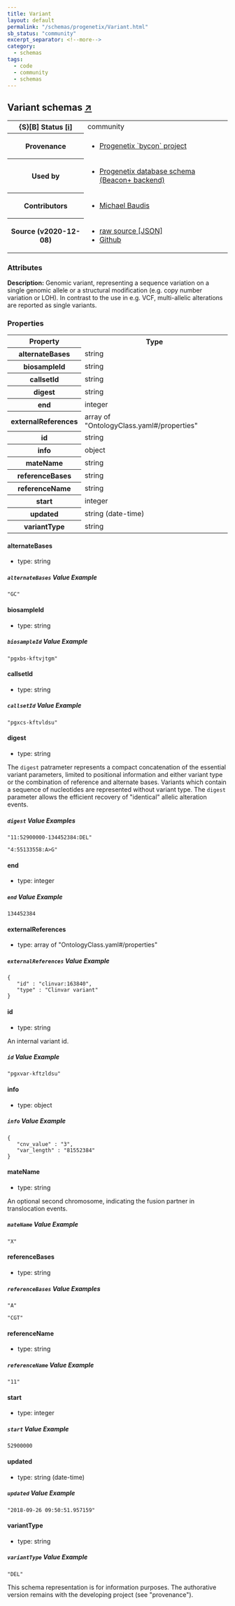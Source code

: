 ```yaml
---
title: Variant
layout: default
permalink: "/schemas/progenetix/Variant.html"
sb_status: "community"
excerpt_separator: <!--more-->
category:
  - schemas
tags:
  - code
  - community
  - schemas
---
```



<div id="schema-header-title">
  <h2>Variant <span id="schema-header-title-project">schemas <a href="https://github.com/progenetix/schemas" target="_BLANK">&nearr;</a></span> </h2>
</div>

<table id="schema-header-table">
  <tr>
    <th>{S}[B] Status <a href="https://schemablocks.org/about/sb-status-levels.html">[i]</a></th>
    <td><div id="schema-header-status">community</div></td>
  </tr>

  <tr>
    <th>Provenance</th>
    <td>
      <ul>
<li><a href="https://github.com/progenetix/bycon/">Progenetix `bycon` project</a></li>
      </ul>
    </td>
  </tr>
  <tr>
    <th>Used by</th>
    <td>
      <ul>
<li><a href="https://github.com/progenetix/schemas/">Progenetix database schema (Beacon+ backend)</a></li>
      </ul>
    </td>
  </tr>

<!--more-->

  <tr>
    <th>Contributors</th>
    <td>
      <ul>
<li><a href="https://orcid.org/0000-0002-9903-4248">Michael Baudis</a></li>
      </ul>
    </td>
  </tr>
  <tr>
    <th>Source (v2020-12-08)</th>
    <td>
      <ul>
        <li><a href="current/Variant.json" target="_BLANK">raw source [JSON]</a></li>
        <li><a href="https://github.com/progenetix/schemas/blob/master/schemas/Variant.yaml" target="_BLANK">Github</a></li>
      </ul>
    </td>
  </tr>
</table>

<div id="schema-attributes-title">
  <h3>Attributes</h3>
</div>

  
__Description:__ Genomic variant, representing a sequence variation on a single genomic allele or a structural modification (e.g. copy number variation or LOH). In contrast to the use in e.g. VCF, multi-allelic alterations are reported as single variants.

### Properties

<table id="schema-properties-table">
  <tr>
    <th>Property</th>
    <th>Type</th>
  </tr>
  <tr>
    <th>alternateBases</th>
    <td>string</td>
  </tr>
  <tr>
    <th>biosampleId</th>
    <td>string</td>
  </tr>
  <tr>
    <th>callsetId</th>
    <td>string</td>
  </tr>
  <tr>
    <th>digest</th>
    <td>string</td>
  </tr>
  <tr>
    <th>end</th>
    <td>integer</td>
  </tr>
  <tr>
    <th>externalReferences</th>
    <td>array of "OntologyClass.yaml#/properties"</td>
  </tr>
  <tr>
    <th>id</th>
    <td>string</td>
  </tr>
  <tr>
    <th>info</th>
    <td>object</td>
  </tr>
  <tr>
    <th>mateName</th>
    <td>string</td>
  </tr>
  <tr>
    <th>referenceBases</th>
    <td>string</td>
  </tr>
  <tr>
    <th>referenceName</th>
    <td>string</td>
  </tr>
  <tr>
    <th>start</th>
    <td>integer</td>
  </tr>
  <tr>
    <th>updated</th>
    <td>string (date-time)</td>
  </tr>
  <tr>
    <th>variantType</th>
    <td>string</td>
  </tr>

</table>


#### alternateBases

* type: string



##### `alternateBases` Value Example  

```
"GC"
```

#### biosampleId

* type: string



##### `biosampleId` Value Example  

```
"pgxbs-kftvjtgm"
```

#### callsetId

* type: string



##### `callsetId` Value Example  

```
"pgxcs-kftvldsu"
```

#### digest

* type: string

The `digest` patrameter represents a compact concatenation of the essential variant parameters, limited to positional information and either variant type or the combination of reference and alternate bases. Variants which contain a sequence of nucleotides are represented without variant type. The `digest` parameter allows the efficient recovery of "identical" allelic alteration events.


##### `digest` Value Examples  

```
"11:52900000-134452384:DEL"
```
```
"4:55133558:A>G"
```

#### end

* type: integer



##### `end` Value Example  

```
134452384
```

#### externalReferences

* type: array of "OntologyClass.yaml#/properties"



##### `externalReferences` Value Example  

```
{
   "id" : "clinvar:163840",
   "type" : "Clinvar variant"
}
```

#### id

* type: string

An internal variant id.


##### `id` Value Example  

```
"pgxvar-kftzldsu"
```

#### info

* type: object



##### `info` Value Example  

```
{
   "cnv_value" : "3",
   "var_length" : "81552384"
}
```

#### mateName

* type: string

An optional second chromosome, indicating the fusion partner in translocation events.


##### `mateName` Value Example  

```
"X"
```

#### referenceBases

* type: string



##### `referenceBases` Value Examples  

```
"A"
```
```
"CGT"
```

#### referenceName

* type: string



##### `referenceName` Value Example  

```
"11"
```

#### start

* type: integer



##### `start` Value Example  

```
52900000
```

#### updated

* type: string (date-time)



##### `updated` Value Example  

```
"2018-09-26 09:50:51.957159"
```

#### variantType

* type: string



##### `variantType` Value Example  

```
"DEL"
```
<div id="schema-footer">
This schema representation is for information purposes. The authorative 
version remains with the developing project (see "provenance").
</div>


